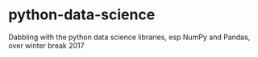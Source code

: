 # python-data-science
Dabbling with the python data science libraries, esp NumPy and Pandas, over winter break 2017
